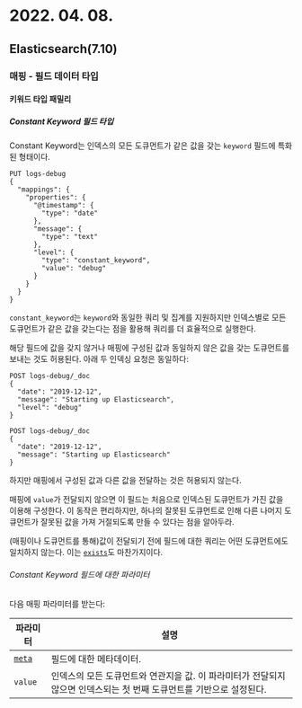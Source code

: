 # 2022. 04. 08.

## Elasticsearch(7.10)

### 매핑 - 필드 데이터 타입

#### 키워드 타입 패밀리

##### Constant Keyword 필드 타입

Constant Keyword는 인덱스의 모든 도큐먼트가 같은 값을 갖는 `keyword` 필드에 특화된 형태이다.

```http
PUT logs-debug
{
  "mappings": {
    "properties": {
      "@timestamp": {
        "type": "date"
      },
      "message": {
        "type": "text"
      },
      "level": {
        "type": "constant_keyword",
        "value": "debug"
      }
    }
  }
}
```

`constant_keyword`는 `keyword`와 동일한 쿼리 및 집계를 지원하지만 인덱스별로 모든 도큐먼트가 같은 값을 갖는다는 점을 활용해 쿼리를 더 효율적으로 실행한다.

해당 필드에 값을 갖지 않거나 매핑에 구성된 값과 동일하지 않은 값을 갖는 도큐먼트를 보내는 것도 허용된다. 아래 두 인덱싱 요청은 동일하다:

```http
POST logs-debug/_doc
{
  "date": "2019-12-12",
  "message": "Starting up Elasticsearch",
  "level": "debug"
}

POST logs-debug/_doc
{
  "date": "2019-12-12",
  "message": "Starting up Elasticsearch"
}
```

하지만 매핑에서 구성된 값과 다른 값을 전달하는 것은 허용되지 않는다.

매핑에 `value`가 전달되지 않으면 이 필드는 처음으로 인덱스된 도큐먼트가 가진 값을 이용해 구성한다. 이 동작은 편리하지만, 하나의 잘못된 도큐먼트로 인해 다른 나머지 도큐먼트가 잘못된 값을 가져 거절되도록 만들 수 있다는 점을 알아두라.

(매핑이나 도큐먼트를 통해)값이 전달되기 전에 필드에 대한 쿼리는 어떤 도큐먼트에도 일치하지 않는다. 이는 [`exists`][exists-query]도 마찬가지이다.

###### Constant Keyword 필드에 대한 파라미터

다음 매핑 파라미터를 받는다:

| 파라미터                                                     | 설명                                                         |
| ------------------------------------------------------------ | ------------------------------------------------------------ |
| [`meta`](https://www.elastic.co/guide/en/elasticsearch/reference/7.10/mapping-field-meta.html) | 필드에 대한 메타데이터.                                      |
| `value`                                                      | 인덱스의 모든 도큐먼트와 연관지을 값. 이 파라미터가 전달되지 않으면 인덱스되는 첫 번째 도큐먼트를 기반으로 설정된다. |



[exists-query]: https://www.elastic.co/guide/en/elasticsearch/reference/7.10/query-dsl-exists-query.html